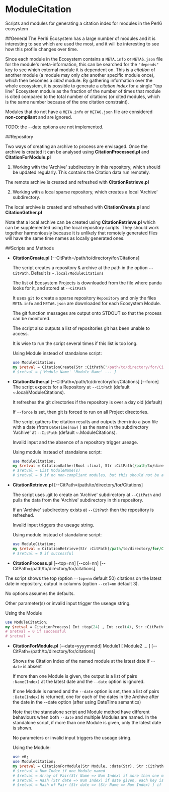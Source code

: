 # ModuleCitation
Scripts and modules for generating a citation index for modules in the Perl6 ecosystem

##General
The Perl6 Ecosystem has a large number of modules and it is interesting to see which are used the most, 
and it will be interesting to see how this profile changes over time.

Since each module in the Ecosystem contains a `META.info` or `META6.json` file for the module's meta-information,
this can be searched for the `"depends"` key to see which external module it is dependent on. This is a 
*citation* of another module (a module may only *cite* another specific module once), which then becomes 
a *cited* module. By gathering information over the whole
ecosystem, it is possible to generate a *citation index* for a single "top line" Ecosystem module as the fraction
of the number of times that module is cited compared to the total number of citations (or cited modules, which
is the same number because of the one citation constraint). 

Modules that do not have a `META.info` or `META6.json` file are considered **non-compliant** and are ignored.

TODO: the --date options are not implemented. 

##Repository

Two ways of creating an archive to process are envisaged. Once the archive is created it can be analysed using
**CitationProcessed.pl** and **CitationForModule.pl**

1)  Working with the 'Archive' subdirectory in this repository, which should be updated regularly. This contains
the Citation data run remotely.

   The remote archive is created and refreshed with **CitationRetrieve.pl**

2)  Working with a local sparse repository, which creates a local 'Archive' subdirectory.

   The local archive is created and refreshed with **CitationCreate.pl** and **CitationGather.pl**

Note that a local archive can be created using **CitationRetrieve.pl** which can be supplemented using the local 
repository scripts. They should work together harmoniously because it is unlikely that remotely generated files will have the same time names as locally generated ones.

##Scripts and Methods

* **CitationCreate.pl** [--CitPath=/path/to/directory/for/Citations]

  The script creates a repository & archive at the path in the option `--CitPath`. Default is `~.local/ModuleCitations`

  The list of Ecosystem Projects is downloaded from the file where panda looks for it, and stored at `--CitPath`
  
  It uses `git` to create a sparse repository `Repository` and only the files `META.info` and `META6.json` 
are downloaded for each Ecosystem Module.

  The git function messages are output onto STDOUT so that the process can be monitored.
  
  The script also outputs a list of repositories git has been unable to access.
  
  It is wise to run the script several times if this list is too long.

  Using Module instead of standalone script:
  ``` perl
  use ModuleCitation;
  my $retval = CitationCreate(Str :CitPath('/path/to/directory/for/Citations') );
  # $retval = ['Module Name' 'Module Name' ... ]
  ```
  
* **CitationGather.pl** [--CitPath=/path/to/directory/for/Citations] [--force]
  The script expects for a Repository at `--CitPath` (default ~.local/ModuleCitations).

  It refreshes the git directories if the repository is over a day old (default)

  If `--force` is set, then git is forced to run on all Project directories.

  The script gathers the citation results and outputs them into a json file with a date (from `DateTime(now)` )
as the name in the subdirectory 'Archive' at `--CitPath` (default ~.ModuleCitations).

  Invalid input and the absence of a repository trigger useage.
  
  Using module instead of standalone script:
  ``` perl
  use ModuleCitation;
  my $retval = CitationGather(Bool :final, Str :CitPath(/path/to/directory/for/Citations) );
  # $retval = List ModuleName(s)
  # $retval = 0 if no non-compliant modules, but this should not be assumed as normal.
  ```

* **CitationRetrieve.pl** [--CitPath=/path/to/directory/for/Citations]

  The script uses .git to create an 'Archive' subdirectory at `--CitPath` and pulls the data from 
the 'Archive' subdirectory in this repository.

  If an 'Archive' subdirectory exists at `--CitPath` then the repository is refreshed.
  
  Invalid input triggers the useage string.

  Using module instead of standalone script:
  ``` perl
  use ModuleCitation;
  my $retval = CitationRetrieve(Str :CitPath(/path/to/directory/for/Citations));
  # $retval = 0 if successful
  ```

* **CitationProcess.pl** [--top=nn] [--col=nn] [--CitPath=/path/to/directory/for/citations]

 The script shows the top (option `--top=nn` default 50) citations on the latest date in repository, output in columns (option `--col=nn` default 3).
 
  No options assumes the defaults.

  Other parameter(s) or invalid input trigger the useage string.

  Using the Module
  ``` perl
  use ModuleCitation;
  my $retval = CitationProcess( Int :top(24) , Int :col(4), Str :CitPath('~./local/more/Citations/ );
  # $retval = 0 if successful
  # $retval = 
  ```

* **CitationForModule.pl** [--date=yyyymmdd] Module1 [ Module2 ... ] [--CitPath=/path/to/directory/for/citations]

  Shows the Citation Index of the named module at the latest date if `--date` is absent
  
  If more than one Module is given, the output is a list of pairs `:Name(Index)` at the latest date and the 
`--date` option is ignored.

  If one Module is named and the `--date` option is set, then a list of pairs `:Date(Index)` is returned, 
one for each of the dates in the Archive after the date in the --date option (after using DateTime semantics)
  
  Note that the standalone script and Module method have different behaviours when both `--date` and multiple 
  Modules are named. In the standalone script, if more than one Module is given, only the latest date is shown.

  No parameters or invalid input triggers the useage string.
  
  Using the Module:
  ``` perl
  use v6;
  use ModuleCitation;
  my $retval = CitationForModule(Str Module, :date(Str), Str :CitPath( Str ), *Str @Modules);
  # $retval = Num Index if one Module named
  # $retval = Array of Pair(Str Name => Num Index) if more than one module
  # $retval = Hash (Str date => Num Index) if date given, each key is a date
  # $retval = Hash of Pair (Str date => (Str Name => Num Index) ) if date and modules given
  ```
